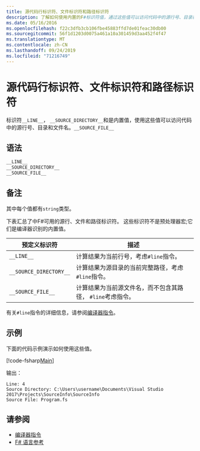 ```yaml
---
title: 源代码行标识符、文件标识符和路径标识符
description: 了解如何使用内置的F#标识符值，通过这些值可以访问代码中的源行号、目录和文件名。
ms.date: 05/16/2016
ms.openlocfilehash: f22c3dfb3cb106fbe45883ffd7de01feac30db00
ms.sourcegitcommit: 56f1d1203d0075a461a10a301459d3aa452f4f47
ms.translationtype: MT
ms.contentlocale: zh-CN
ms.lasthandoff: 09/24/2019
ms.locfileid: "71216749"
---
```

# <a name="source-line-file-and-path-identifiers"></a>源代码行标识符、文件标识符和路径标识符

标识符`__LINE__`， `__SOURCE_DIRECTORY__`和是内置值，使用这些值可以访问代码中的源行号、目录和文件名。`__SOURCE_FILE__`

## <a name="syntax"></a>语法

```fsharp
__LINE__
__SOURCE_DIRECTORY__
__SOURCE_FILE__
```

## <a name="remarks"></a>备注

其中每个值都有`string`类型。

下表汇总了中F#可用的源行、文件和路径标识符。 这些标识符不是预处理器宏;它们是编译器识别的内置值。

|预定义标识符|描述|
|---------------------|-----------|
|`__LINE__`|计算结果为当前行号，考虑`#line`指令。|
|`__SOURCE_DIRECTORY__`|计算结果为源目录的当前完整路径，考虑`#line`指令。|
|`__SOURCE_FILE__`|计算结果为当前源文件名，而不包含其路径， `#line`考虑指令。|

有关`#line`指令的详细信息，请参阅[编译器指令](compiler-directives.md)。

## <a name="example"></a>示例

下面的代码示例演示如何使用这些值。

[!code-fsharp[Main](~/samples/snippets/fsharp/lang-ref-2/snippet7401.fs)]

输出：

```console
Line: 4
Source Directory: C:\Users\username\Documents\Visual Studio 2017\Projects\SourceInfo\SourceInfo
Source File: Program.fs
```

## <a name="see-also"></a>请参阅

- [编译器指令](compiler-directives.md)
- [F# 语言参考](index.md)
